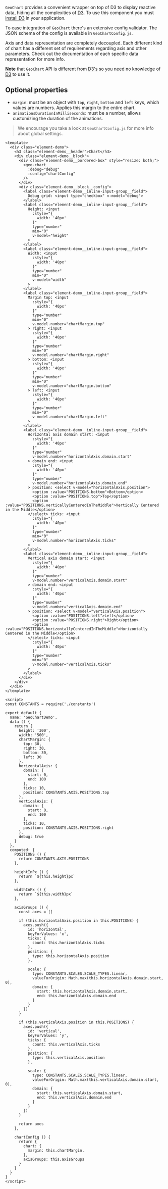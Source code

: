 `GeoChart` provides a convenient wrapper on top of D3 to display reactive data,
hiding all the complexities of [D3](https://d3js.org/). To use this component
you must [install D3](https://github.com/d3/d3/wiki#installing) in your application.

To ease integration of `GeoChart` there's an extensive config validator. The
JSON schema of the config is available in `GeoChartConfig.js`.

Axis and data representation are completely decoupled. Each different kind of
chart has a different set of requirements regarding axis and other parameters.
Check out the documentation of each specific data representation for more info.

**Note** that `GeoChart` API is different from [D3's]() so you need no knowledge
of [D3](https://d3js.org/) to use it.

## Optional properties

- `margin`: must be an object with `top`, `right`, `bottom` and `left` keys,
which values are numbers. Applies this margin to the entire chart.
- `animationsDurationInMilliseconds`: must be a number, allows customizing the
duration of the animations.

> We encourage you take a look at `GeoChartConfig.js` for more info about global
> settings.

```vue live
<template>
  <div class="element-demo">
    <h3 class="element-demo__header">Chart</h3>
    <div class="element-demo__block">
      <div class="element-demo__bordered-box" style="resize: both;">
        <geo-chart
          :debug="debug"
          :config="chartConfig"
        />
      </div>
      <div class="element-demo__block__config">
        <label class="element-demo__inline-input-group__field">
          Debug grid: <input type="checkbox" v-model="debug">
        </label>
        <label class="element-demo__inline-input-group__field">
          Height: <input
            :style="{
              width: '40px'
            }"
            type="number"
            min="0"
            v-model="height"
          >
        </label>
        <label class="element-demo__inline-input-group__field">
          Width: <input
            :style="{
              width: '40px'
            }"
            type="number"
            min="0"
            v-model="width"
          >
        </label>
        <label class="element-demo__inline-input-group__field">
          Margin top: <input
            :style="{
              width: '40px'
            }"
            type="number"
            min="0"
            v-model.number="chartMargin.top"
          > right: <input
            :style="{
              width: '40px'
            }"
            type="number"
            min="0"
            v-model.number="chartMargin.right"
          > bottom: <input
            :style="{
              width: '40px'
            }"
            type="number"
            min="0"
            v-model.number="chartMargin.bottom"
          > left: <input
            :style="{
              width: '40px'
            }"
            type="number"
            min="0"
            v-model.number="chartMargin.left"
          >
        </label>
        <label class="element-demo__inline-input-group__field">
          Horizontal axis domain start: <input
            :style="{
              width: '40px'
            }"
            type="number"
            v-model.number="horizontalAxis.domain.start"
          > domain end: <input
            :style="{
              width: '40px'
            }"
            type="number"
            v-model.number="horizontalAxis.domain.end"
          > position: <select v-model="horizontalAxis.position">
            <option :value="POSITIONS.bottom">Bottom</option>
            <option :value="POSITIONS.top">Top</option>
            <option :value="POSITIONS.verticallyCenteredInTheMiddle">Vertically Centered in the Middle</option>
          </select> ticks: <input
            :style="{
              width: '40px'
            }"
            type="number"
            min="0"
            v-model.number="horizontalAxis.ticks"
          >
        </label>
        <label class="element-demo__inline-input-group__field">
          Vertical axis domain start: <input
            :style="{
              width: '40px'
            }"
            type="number"
            v-model.number="verticalAxis.domain.start"
          > domain end: <input
            :style="{
              width: '40px'
            }"
            type="number"
            v-model.number="verticalAxis.domain.end"
          > position: <select v-model="verticalAxis.position">
            <option :value="POSITIONS.left">Left</option>
            <option :value="POSITIONS.right">Right</option>
            <option :value="POSITIONS.horizontallyCenteredInTheMiddle">Horizontally Centered in the Middle</option>
          </select> ticks: <input
            :style="{
              width: '40px'
            }"
            type="number"
            min="0"
            v-model.number="verticalAxis.ticks"
          >
        </label>
      </div>
    </div>
  </div>
</template>

<script>
const CONSTANTS = require('./constants')

export default {
  name: 'GeoChartDemo',
  data () {
    return {
      height: '300',
      width: '500',
      chartMargin: {
        top: 30,
        right: 30,
        bottom: 30,
        left: 30
      },
      horizontalAxis: {
        domain: {
          start: 0,
          end: 100
        },
        ticks: 10,
        position: CONSTANTS.AXIS.POSITIONS.top
      },
      verticalAxis: {
        domain: {
          start: 0,
          end: 100
        },
        ticks: 10,
        position: CONSTANTS.AXIS.POSITIONS.right
      },
      debug: true
    }
  },
  computed: {
    POSITIONS () {
      return CONSTANTS.AXIS.POSITIONS
    },

    heightInPx () {
      return `${this.height}px`
    },

    widthInPx () {
      return `${this.width}px`
    },

    axisGroups () {
      const axes = []

      if (this.horizontalAxis.position in this.POSITIONS) {
        axes.push({
          id: 'horizontal',
          keyForValues: 'x',
          ticks: {
            count: this.horizontalAxis.ticks
          },
          position: {
            type: this.horizontalAxis.position
          },

          scale: {
            type: CONSTANTS.SCALES.SCALE_TYPES.linear,
            valueForOrigin: Math.max(this.horizontalAxis.domain.start, 0),
            domain: {
              start: this.horizontalAxis.domain.start,
              end: this.horizontalAxis.domain.end
            }
          }
        })
      }

      if (this.verticalAxis.position in this.POSITIONS) {
        axes.push({
          id: 'vertical',
          keyForValues: 'y',
          ticks: {
            count: this.verticalAxis.ticks
          },
          position: {
            type: this.verticalAxis.position
          },

          scale: {
            type: CONSTANTS.SCALES.SCALE_TYPES.linear,
            valueForOrigin: Math.max(this.verticalAxis.domain.start, 0),
            domain: {
              start: this.verticalAxis.domain.start,
              end: this.verticalAxis.domain.end
            }
          }
        })
      }

      return axes
    },

    chartConfig () {
      return {
        chart: {
          margin: this.chartMargin,
        },
        axisGroups: this.axisGroups
      }
    }
  }
}
</script>
```
